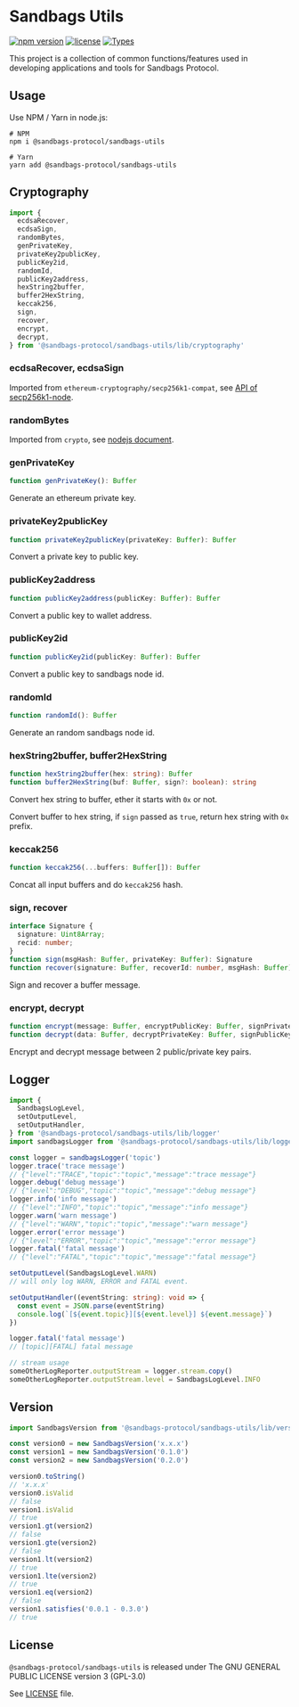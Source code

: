 # Sandbags Utils

[![npm version][1]][2] [![license][3]][4] [![Types][5]][6]

This project is a collection of common functions/features used in developing applications and tools for Sandbags Protocol.

## Usage

Use NPM / Yarn in node.js:

```
# NPM
npm i @sandbags-protocol/sandbags-utils

# Yarn
yarn add @sandbags-protocol/sandbags-utils
```

## Cryptography

```typescript
import {
  ecdsaRecover,
  ecdsaSign,
  randomBytes,
  genPrivateKey,
  privateKey2publicKey,
  publicKey2id,
  randomId,
  publicKey2address,
  hexString2buffer,
  buffer2HexString,
  keccak256,
  sign,
  recover,
  encrypt,
  decrypt,
} from '@sandbags-protocol/sandbags-utils/lib/cryptography'
```

### ecdsaRecover, ecdsaSign

Imported from `ethereum-cryptography/secp256k1-compat`, see [API of secp256k1-node](https://github.com/cryptocoinjs/secp256k1-node/blob/master/API.md).

### randomBytes

Imported from `crypto`, see [nodejs document](https://nodejs.org/dist/latest-v18.x/docs/api/crypto.html#cryptorandombytessize-callback).

### genPrivateKey

```typescript
function genPrivateKey(): Buffer
```

Generate an ethereum private key.

### privateKey2publicKey

```typescript
function privateKey2publicKey(privateKey: Buffer): Buffer
```

Convert a private key to public key.


### publicKey2address

```typescript
function publicKey2address(publicKey: Buffer): Buffer
```

Convert a public key to wallet address.

### publicKey2id

```typescript
function publicKey2id(publicKey: Buffer): Buffer
```

Convert a public key to sandbags node id.

### randomId

```typescript
function randomId(): Buffer
```

Generate an random sandbags node id.

### hexString2buffer, buffer2HexString

```typescript
function hexString2buffer(hex: string): Buffer
function buffer2HexString(buf: Buffer, sign?: boolean): string
```

Convert hex string to buffer, ether it starts with `0x` or not.

Convert buffer to hex string, if `sign` passed as `true`, return hex string with `0x` prefix.

### keccak256

```typescript
function keccak256(...buffers: Buffer[]): Buffer
```

Concat all input buffers and do `keccak256` hash.

### sign, recover

```typescript
interface Signature {
  signature: Uint8Array;
  recid: number;
}
function sign(msgHash: Buffer, privateKey: Buffer): Signature
function recover(signature: Buffer, recoverId: number, msgHash: Buffer): Buffer
```

Sign and recover a buffer message.

### encrypt, decrypt

```typescript
function encrypt(message: Buffer, encryptPublicKey: Buffer, signPrivateKey: Buffer): Promise<Buffer>
function decrypt(data: Buffer, decryptPrivateKey: Buffer, signPublicKey: Buffer): Promise<Buffer>
```

Encrypt and decrypt message between 2 public/private key pairs.

## Logger

```typescript
import {
  SandbagsLogLevel,
  setOutputLevel,
  setOutputHandler,
} from '@sandbags-protocol/sandbags-utils/lib/logger'
import sandbagsLogger from '@sandbags-protocol/sandbags-utils/lib/logger'

const logger = sandbagsLogger('topic')
logger.trace('trace message')
// {"level":"TRACE","topic":"topic","message":"trace message"}
logger.debug('debug message')
// {"level":"DEBUG","topic":"topic","message":"debug message"}
logger.info('info message')
// {"level":"INFO","topic":"topic","message":"info message"}
logger.warn('warn message')
// {"level":"WARN","topic":"topic","message":"warn message"}
logger.error('error message')
// {"level":"ERROR","topic":"topic","message":"error message"}
logger.fatal('fatal message')
// {"level":"FATAL","topic":"topic","message":"fatal message"}

setOutputLevel(SandbagsLogLevel.WARN)
// will only log WARN, ERROR and FATAL event.

setOutputHandler((eventString: string): void => {
  const event = JSON.parse(eventString)
  console.log(`[${event.topic}][${event.level}] ${event.message}`)
})

logger.fatal('fatal message')
// [topic][FATAL] fatal message

// stream usage
someOtherLogReporter.outputStream = logger.stream.copy()
someOtherLogReporter.outputStream.level = SandbagsLogLevel.INFO
```

## Version

```typescript
import SandbagsVersion from '@sandbags-protocol/sandbags-utils/lib/version'

const version0 = new SandbagsVersion('x.x.x')
const version1 = new SandbagsVersion('0.1.0')
const version2 = new SandbagsVersion('0.2.0')

version0.toString()
// 'x.x.x'
version0.isValid
// false
version1.isValid
// true
version1.gt(version2)
// false
version1.gte(version2)
// false
version1.lt(version2)
// true
version1.lte(version2)
// true
version1.eq(version2)
// false
version1.satisfies('0.0.1 - 0.3.0')
// true
```

## License

`@sandbags-protocol/sandbags-utils` is released under The GNU GENERAL PUBLIC LICENSE version 3 (GPL-3.0)

See [LICENSE](./LICENSE) file.

[1]: https://img.shields.io/npm/v/@sandbags-protocol/sandbags-utils.svg
[2]: https://www.npmjs.com/package/@sandbags-protocol/sandbags-utils

[3]: https://img.shields.io/npm/l/@sandbags-protocol/sandbags-utils
[4]: https://github.com/sandbags-protocol/sandbags-utils/blob/main/LICENSE

[5]: https://img.shields.io/npm/types/@sandbags-protocol/sandbags-utils.svg
[6]: https://www.npmjs.com/package/@sandbags-protocol/sandbags-utils
